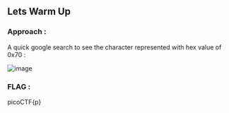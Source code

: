 ## Lets Warm Up

### Approach :

A quick google search to see the character represented with hex value of 0x70 :

![image](https://github.com/parthhhhh21/picoCTF-writeups/assets/148140667/2b492c3a-cbc0-4d3d-abb8-a2dbb7126f3d)

### FLAG :

picoCTF{p}
